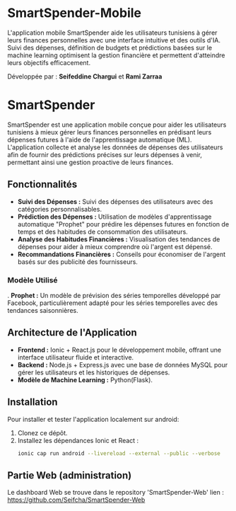 # SmartSpender-Mobile
L'application mobile SmartSpender aide les utilisateurs tunisiens à gérer leurs finances personnelles avec une interface intuitive et des outils d'IA. Suivi des dépenses, définition de budgets et prédictions basées sur le machine learning optimisent la gestion financière et permettent d'atteindre leurs objectifs efficacement.

Développée par : **Seifeddine Chargui** et **Rami Zarraa**


# SmartSpender

SmartSpender est une application mobile conçue pour aider les utilisateurs tunisiens à mieux gérer leurs finances personnelles en prédisant leurs dépenses futures à l'aide de l'apprentissage automatique (ML). L'application collecte et analyse les données de dépenses des utilisateurs afin de fournir des prédictions précises sur leurs dépenses à venir, permettant ainsi une gestion proactive de leurs finances.

## Fonctionnalités

- **Suivi des Dépenses :** Suivi des dépenses des utilisateurs avec des catégories personnalisables.
- **Prédiction des Dépenses :** Utilisation de modèles d'apprentissage automatique "Prophet" pour prédire les dépenses futures en fonction de temps et des habitudes de consommation des utilisateurs.
- **Analyse des Habitudes Financières :** Visualisation des tendances de dépenses pour aider à mieux comprendre où l'argent est dépensé.
- **Recommandations Financières :** Conseils pour économiser de l'argent basés sur des publicité des fournisseurs.


### Modèle Utilisé
. **Prophet :** Un modèle de prévision des séries temporelles développé par Facebook, particulièrement adapté pour les séries temporelles avec des tendances saisonnières.

## Architecture de l'Application

- **Frontend :** Ionic + React.js pour le développement mobile, offrant une interface utilisateur fluide et interactive.
- **Backend :** Node.js + Express.js avec une base de données MySQL pour gérer les utilisateurs et les historiques de dépenses.
- **Modèle de Machine Learning :** Python(Flask).

## Installation

Pour installer et tester l'application localement sur android:

1. Clonez ce dépôt.
2. Installez les dépendances Ionic et React :
   ```bash
   ionic cap run android --livereload --external --public --verbose
## Partie Web (administration)

Le dashboard Web se trouve dans le repository 'SmartSpender-Web' 
lien : https://github.com/Seifcha/SmartSpender-Web
